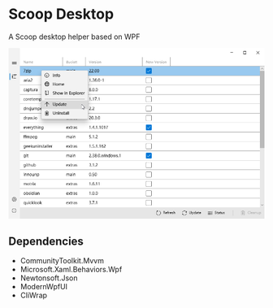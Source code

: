 # Scoop Desktop
 
A Scoop desktop helper based on WPF

![demo image](./Demo/demo.png)

## Dependencies

- CommunityToolkit.Mvvm
- Microsoft.Xaml.Behaviors.Wpf
- Newtonsoft.Json
- ModernWpfUI
- CliWrap

